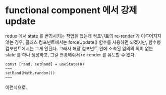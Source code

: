 # functional component 에서 강제 update
redux 에서 state 를 변경시키는 작업을 했는데 컴포넌트의 re-render 가 이루어지지 않는 경우, 클래스 컴포넌트에서는 forceUpdate() 함수를 사용하면 되겠지만, 함수형 컴포넌트에서는 그게 안된다. 그래서 해당 컴포넌트 안에 소속된 임의의 의미 없는 state 를 하나 생성하고, 그걸 변경해줘서 re-render 를 유도할 수 있다.

	const [rand, setRand] = useState(0)
	~~~
	setRand(Math.random())
	~~~

이런식으로.

